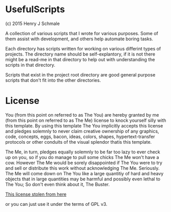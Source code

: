 # UsefulScripts
(c) 2015 Henry J Schmale

A collection of various scripts that I wrote for various purposes.
Some of them assist with development, and others help automate
boring tasks.

Each directory has scripts written for working on various differint
types of projects. The directory name should be self-explantory, if
it is not there might be a read-me in that directory to help out
with understanding the scripts in that directory.

Scripts that exist in the project root directory are good general
purpose scripts that don't fit into the other directories.

# License
You (from this point on referred to as The You) are hereby 
granted by me (from this point on referred to as The Me) 
license to knock yourself silly with this template. 
By using this template The You implicitly accepts this 
license and pledges solemnly to never claim creative 
ownership of any graphics, code, concepts, eggs, bacon, ideas, 
colors, shapes, hypertext-transfer protocols or other conduits 
of the visual splendor thatis this template. 

The Me, in turn, pledges equally solemnly to be far too 
lazy to ever check up on you, so if you do manage to pull 
some chicks The Me won't have a cow. 
However The Me would be sorely disappointed if The You 
were to try and sell or distribute this work without 
acknowledging The Me. Seriously. The Me will come down on 
The You like a large quantitiy of hard and heavy objects 
that in large quantities may be harmful and possibly even 
lethal to The You; So don't even think about it, The Buster.

[This license stolen from here](http://stackoverflow.com/a/769077/4335488)

or you can just use it under the terms of GPL v3.
